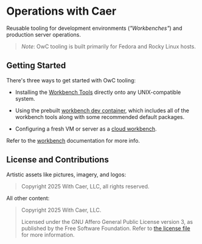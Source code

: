 # **O**perations **w**ith **C**aer

Reusable tooling for development environments (_"Workbenches"_)
and production server operations.

> _Note_: OwC tooling is built primarily for Fedora and Rocky Linux hosts.

## Getting Started

There's three ways to get started with OwC tooling:

- Installing the [Workbench Tools](workbench/README.md#workbench-tools)
directly onto any UNIX-compatible system.

- Using the prebuilt [workbench dev container](workbench/README.md#with-a-dev-container), 
which includes all of the workbench tools along with some recommended default packages.

- Configuring a fresh VM or server as a [cloud workbench](workbench/README.md#with-a-vmservercomputer).

Refer to the [workbench](workbench/) documentation for more info.

## License and Contributions 

Artistic assets like pictures, imagery, and logos:
> Copyright 2025 With Caer, LLC, all rights reserved.

All other content:
> Copyright 2025 With Caer, LLC.
> 
> Licensed under the GNU Affero General Public License version 3,
> as published by the Free Software Foundation. Refer to 
> [the license file](LICENSE.txt) for more information.